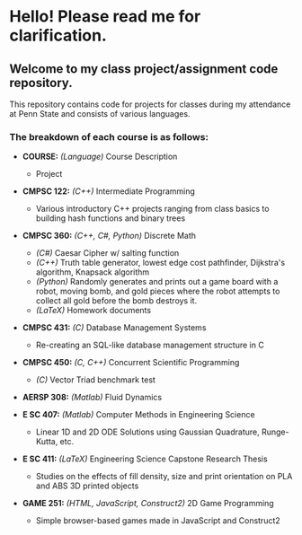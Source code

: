 # Hello! Please read me for clarification.
## Welcome to my class project/assignment code repository.

This repository contains code for projects for classes during my attendance at Penn State and consists of various languages.

### The breakdown of each course is as follows:
* __COURSE:__ _(Language)_ Course Description
    * Project


* __CMPSC 122:__ _(C++)_ Intermediate Programming
    * Various introductory C++ projects ranging from class basics to building hash functions and binary trees
* __CMPSC 360:__ _(C++, C#, Python)_ Discrete Math
    * _(C#)_ Caesar Cipher w/ salting function
    * _(C++)_ Truth table generator, lowest edge cost pathfinder, Dijkstra's algorithm, Knapsack algorithm
    * _(Python)_ Randomly generates and prints out a game board with a robot, moving bomb, and gold pieces where the robot attempts to collect all gold before the bomb destroys it.
    * _(LaTeX)_ Homework documents
* __CMPSC 431:__ _(C)_ Database Management Systems
    * Re-creating an SQL-like database management structure in C
* __CMPSC 450:__ _(C, C++)_ Concurrent Scientific Programming
    * _(C)_ Vector Triad benchmark test
* __AERSP 308:__ _(Matlab)_ Fluid Dynamics
* __E SC  407:__ _(Matlab)_ Computer Methods in Engineering Science
    * Linear 1D and 2D ODE Solutions using Gaussian Quadrature, Runge-Kutta, etc.
* __E SC  411:__ _(LaTeX)_ Engineering Science Capstone Research Thesis
    * Studies on the effects of fill density, size and print orientation on PLA and ABS 3D printed objects
* __GAME  251:__ _(HTML, JavaScript, Construct2)_ 2D Game Programming
    * Simple browser-based games made in JavaScript and Construct2

